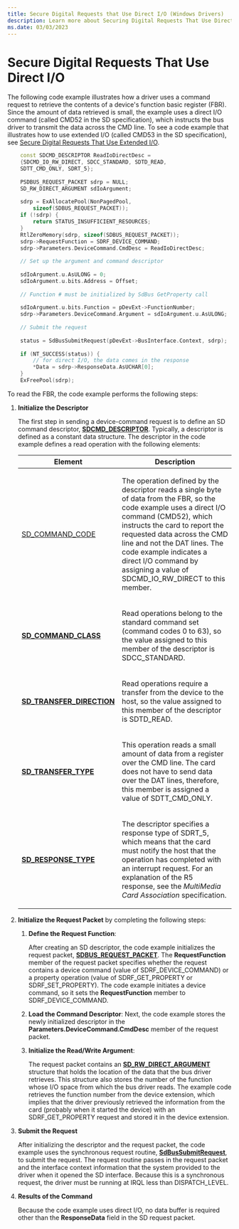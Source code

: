 ```yaml
---
title: Secure Digital Requests that Use Direct I/O (Windows Drivers)
description: Learn more about Securing Digital Requests That Use Direct I/O.
ms.date: 03/03/2023
---
```


# Secure Digital Requests That Use Direct I/O

The following code example illustrates how a driver uses a command request to retrieve the contents of a device's function basic register (FBR). Since the amount of data retrieved is small, the example uses a direct I/O command (called CMD52 in the SD specification), which instructs the bus driver to transmit the data across the CMD line. To see a code example that illustrates how to use extended I/O (called CMD53 in the SD specification), see [Secure Digital Requests That Use Extended I/O](secure-digital-requests-that-use-extended-io.md).

```cpp
    const SDCMD_DESCRIPTOR ReadIoDirectDesc =
    {SDCMD_IO_RW_DIRECT, SDCC_STANDARD, SDTD_READ,
    SDTT_CMD_ONLY, SDRT_5};
    
    PSDBUS_REQUEST_PACKET sdrp = NULL;
    SD_RW_DIRECT_ARGUMENT sdIoArgument;
    
    sdrp = ExAllocatePool(NonPagedPool, 
        sizeof(SDBUS_REQUEST_PACKET));
    if (!sdrp) {
        return STATUS_INSUFFICIENT_RESOURCES;
    }
    RtlZeroMemory(sdrp, sizeof(SDBUS_REQUEST_PACKET));
    sdrp->RequestFunction = SDRF_DEVICE_COMMAND;
    sdrp->Parameters.DeviceCommand.CmdDesc = ReadIoDirectDesc;
    
    // Set up the argument and command descriptor
    
    sdIoArgument.u.AsULONG = 0;
    sdIoArgument.u.bits.Address = Offset;
    
    // Function # must be initialized by SdBus GetProperty call
    
    sdIoArgument.u.bits.Function = pDevExt->FunctionNumber;
    sdrp->Parameters.DeviceCommand.Argument = sdIoArgument.u.AsULONG;
    
    // Submit the request
    
    status = SdBusSubmitRequest(pDevExt->BusInterface.Context, sdrp);
    
    if (NT_SUCCESS(status)) {
        // for direct I/O, the data comes in the response
        *Data = sdrp->ResponseData.AsUCHAR[0];
    }
    ExFreePool(sdrp);
```

To read the FBR, the code example performs the following steps:

1. **Initialize the Descriptor**

   The first step in sending a device-command request is to define an SD command descriptor, [**SDCMD\_DESCRIPTOR**](/windows-hardware/drivers/ddi/sddef/ns-sddef-_sdcmd_descriptor). Typically, a descriptor is defined as a constant data structure. The descriptor in the code example defines a read operation with the following elements:

   <table>
   <thead>
   <tr class="header">
   <th>Element</th>
   <th>Description</th>
   </tr>
   </thead>
   <tbody>
   <tr class="odd">
   <td><p><a href="/windows-hardware/drivers/ddi/sddef/ns-sddef-_sdcmd_descriptor#members">SD_COMMAND_CODE</a></p></td>
   <td><p>The operation defined by the descriptor reads a single byte of data from the FBR, so the code example uses a direct I/O command (CMD52), which instructs the card to report the requested data across the CMD line and not the DAT lines. The code example indicates a direct I/O command by assigning a value of SDCMD_IO_RW_DIRECT to this member.</p></td>
   </tr>
   <tr class="even">
   <td><p><a href="/windows-hardware/drivers/ddi/sddef/ne-sddef-sd_command_class"><strong>SD_COMMAND_CLASS</strong></a></p></td>
   <td><p>Read operations belong to the standard command set (command codes 0 to 63), so the value assigned to this member of the descriptor is SDCC_STANDARD.</p></td>
   </tr>
   <tr class="odd">
   <td><p><a href="/windows-hardware/drivers/ddi/sddef/ne-sddef-sd_transfer_direction"><strong>SD_TRANSFER_DIRECTION</strong></a></p></td>
   <td><p>Read operations require a transfer from the device to the host, so the value assigned to this member of the descriptor is SDTD_READ.</p></td>
   </tr>
   <tr class="even">
   <td><p><a href="/windows-hardware/drivers/ddi/sddef/ne-sddef-sd_transfer_type"><strong>SD_TRANSFER_TYPE</strong></a></p></td>
   <td><p>This operation reads a small amount of data from a register over the CMD line. The card does not have to send data over the DAT lines, therefore, this member is assigned a value of SDTT_CMD_ONLY.</p></td>
   </tr>
   <tr class="odd">
   <td><p><a href="/windows-hardware/drivers/ddi/sddef/ne-sddef-sd_response_type"><strong>SD_RESPONSE_TYPE</strong></a></p></td>
   <td><p>The descriptor specifies a response type of SDRT_5, which means that the card must notify the host that the operation has completed with an interrupt request. For an explanation of the R5 response, see the <em>MultiMedia Card Association</em> specification.</p></td>
   </tr>
   </tbody>
   </table>

1. **Initialize the Request Packet** by completing the following steps:

   1. **Define the Request Function**:

      After creating an SD descriptor, the code example initializes the request packet, [**SDBUS_REQUEST_PACKET**](/previous-versions/windows/hardware/drivers/ff537931(v=vs.85)). The **RequestFunction** member of the request packet specifies whether the request contains a device command (value of SDRF\_DEVICE\_COMMAND) or a property operation (value of SDRF\_GET\_PROPERTY or SDRF\_SET\_PROPERTY). The code example initiates a device command, so it sets the **RequestFunction** member to SDRF\_DEVICE\_COMMAND.

   1. **Load the Command Descriptor**: Next, the code example stores the newly initialized descriptor in the **Parameters.DeviceCommand.CmdDesc** member of the request packet.

   1. **Initialize the Read/Write Argument**:

        The request packet contains an [**SD\_RW\_DIRECT\_ARGUMENT**](/windows-hardware/drivers/ddi/sddef/ns-sddef-sd_rw_direct_argument) structure that holds the location of the data that the bus driver retrieves. This structure also stores the number of the function whose I/O space from which the bus driver reads. The example code retrieves the function number from the device extension, which implies that the driver previously retrieved the information from the card (probably when it started the device) with an SDRF\_GET\_PROPERTY request and stored it in the device extension.

1. **Submit the Request**

   After initializing the descriptor and the request packet, the code example uses the synchronous request routine, [**SdBusSubmitRequest**](/windows-hardware/drivers/ddi/ntddsd/nf-ntddsd-sdbussubmitrequest), to submit the request. The request routine passes in the request packet and the interface context information that the system provided to the driver when it opened the SD interface. Because this is a synchronous request, the driver must be running at IRQL less than DISPATCH\_LEVEL.

1. **Results of the Command**

   Because the code example uses direct I/O, no data buffer is required other than the **ResponseData** field in the SD request packet.
